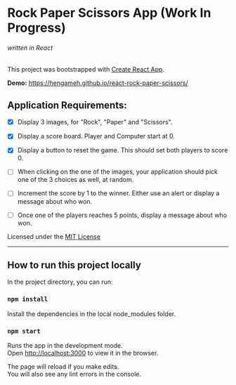 # Rock Paper Scissors App (Work In Progress)
###### written in React

This project was bootstrapped with [Create React App](https://github.com/facebook/create-react-app).

**Demo:** https://hengameh.github.io/react-rock-paper-scissors/

## Application Requirements:

- [x] Display 3 images, for "Rock", "Paper" and "Scissors".

- [x] Display a score board. Player and Computer start at 0.

- [x] Display a button to reset the game. This should set both players to score 0.

- [ ] When clicking on the one of the images, your application should pick one of the 3 choices as well, at random.

- [ ] Increment the score by 1 to the winner. Either use an alert or display a message about who won.

- [ ] Once one of the players reaches 5 points, display a message about who won.


Licensed under the [MIT License](LICENSE)
____________________________________________________________________________

## How to run this project locally

In the project directory, you can run:

### `npm install`
Install the dependencies in the local node_modules folder.

### `npm start`

Runs the app in the development mode.<br />
Open [http://localhost:3000](http://localhost:3000) to view it in the browser.

The page will reload if you make edits.<br />
You will also see any lint errors in the console.